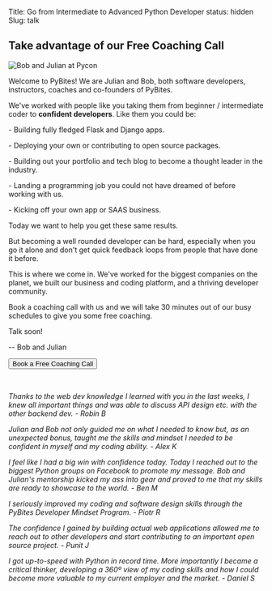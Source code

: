 Title: Go from Intermediate to Advanced Python Developer
status: hidden
Slug: talk

## Take advantage of our Free Coaching Call

<img src="https://pb-cc-avatars-private.s3.us-east-2.amazonaws.com/bob-and-julian-small.jpg" alt="Bob and Julian at Pycon" class="profilePicBig">

Welcome to PyBites! We are Julian and Bob, both software developers, instructors, coaches and co-founders of PyBites.

We've worked with people like you taking them from beginner / intermediate coder to **confident developers**. Like them you could be:

<span>- Building fully fledged Flask and Django apps.</span>

<span>- Deploying your own or contributing to open source packages.</span>

<span>- Building out your portfolio and tech blog to become a thought leader in the industry.</span>

<span>- Landing a programming job you could not have dreamed of before working with us.</span>

<span>- Kicking off your own app or SAAS business.</span>

Today we want to help you get these same results.

But becoming a well rounded developer can be hard, especially when you go it alone and don't get quick feedback loops from people that have done it before.

This is where we come in. We've worked for the biggest companies on the planet, we built our business and coding platform, and a thriving developer community.

Book a coaching call with us and we will take 30 minutes out of our busy schedules to give you some free coaching.

Talk soon! 

-- Bob and Julian

<p class="buttonWrapper">
	<button id="SOIBTN_pybites" class="ctaButton" data-height="580" data-psz="00" data-so-page="pybites" data-delay="1">Book a Free Coaching Call</button>
</p>
<br>

_Thanks to the web dev knowledge I learned with you in the last weeks, I knew all important things and was able to discuss API design etc. with the other backend dev. - Robin B_

_Julian and Bob not only guided me on what I needed to know but, as an unexpected bonus, taught me the skills and mindset I needed to be confident in myself and my coding ability. - Alex K_

_I feel like I had a big win with confidence today. Today I reached out to the biggest Python groups on Facebook to promote my message. Bob and Julian's mentorship kicked my ass into gear and proved to me that my skills are ready to showcase to the world. - Ben M_

_I seriously improved my coding and software design skills through the PyBites Developer Mindset Program. - Piotr R_

_The confidence I gained by building actual web applications allowed me to reach out to other developers and start contributing to an important open source project. - Punit J_

_I got up-to-speed with Python in record time. More importantly I became a critical thinker, developing a 360º view of my coding skills and how I could become more valuable to my current employer and the market. - Daniel S_

<script type="text/javascript" src="https://cdn.oncehub.com/mergedjs/so.js"></script>

<!-- Facebook Pixel Code -->
<script>
!function(f,b,e,v,n,t,s)
{if(f.fbq)return;n=f.fbq=function(){n.callMethod?
n.callMethod.apply(n,arguments):n.queue.push(arguments)};
if(!f._fbq)f._fbq=n;n.push=n;n.loaded=!0;n.version='2.0';
n.queue=[];t=b.createElement(e);t.async=!0;
t.src=v;s=b.getElementsByTagName(e)[0];
s.parentNode.insertBefore(t,s)}(window, document,'script',
'https://connect.facebook.net/en_US/fbevents.js');
fbq('init', '204929054292880');
fbq('track', 'PageView');
</script>
<noscript><img height="1" width="1" style="display:none"
src="https://www.facebook.com/tr?id=204929054292880&ev=PageView&noscript=1"
/></noscript>
<!-- End Facebook Pixel Code -->
